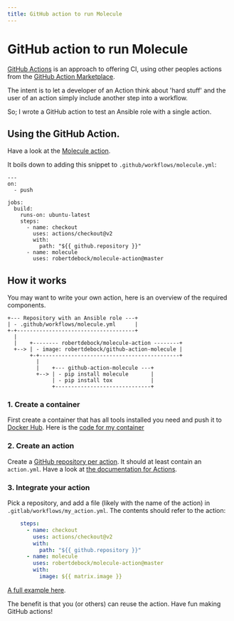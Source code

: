 ```yaml
---
title: GitHub action to run Molecule
---
```


# GitHub action to run Molecule

[GitHub Actions](https://github.com/features/actions) is an approach to offering CI, using other peoples actions from the [GitHub Action Marketplace](https://github.com/marketplace?type=actions).

The intent is to let a developer of an Action think about 'hard stuff' and the user of an action simply include another step into a workflow.

So; I wrote a GitHub action to test an Ansible role with a single action.

## Using the GitHub Action.

Have a look at the [Molecule action](https://github.com/marketplace/actions/molecule-action).

It boils down to adding this snippet to `.github/workflows/molecule.yml`:

```
---
on:
  - push

jobs:
  build:
    runs-on: ubuntu-latest
    steps:
      - name: checkout
        uses: actions/checkout@v2
        with:
          path: "${{ github.repository }}"
      - name: molecule
        uses: robertdebock/molecule-action@master
```

## How it works

You may want to write your own action, here is an overview of the required components.

```
+--- Repository with an Ansible role ---+
| - .github/workflows/molecule.yml      |
+-+-------------------------------------+
  |
  |    +-------- robertdebock/molecule-action --------+
  +--> | - image: robertdebock/github-action-molecule |
       +-+--------------------------------------------+
         |
         |    +--- github-action-molecule ---+
         +--> | - pip install molecule       |
              | - pip install tox            |
              +------------------------------+
```

### 1. Create a container

First create a container that has all tools installed you need and push it to [Docker Hub](https://hub.docker.com/repository/docker/robertdebock/github-action-molecule/). Here is the [code for my container](https://github.com/robertdebock/docker-github-action-molecule)

### 2. Create an action

Create a [GitHub repository per action](https://github.com/robertdebock/molecule-action). It should at least contain an `action.yml`. Have a look at [the documentation for Actions](https://help.github.com/en/actions/automating-your-workflow-with-github-actions/building-actions).

### 3. Integrate your action

Pick a repository, and add a file (likely with the name of the action) in `.gitlab/workflows/my_action.yml`. The contents should refer to the action:

```yaml
    steps:
      - name: checkout
        uses: actions/checkout@v2
        with:
          path: "${{ github.repository }}"
      - name: molecule
        uses: robertdebock/molecule-action@master
        with:
          image: ${{ matrix.image }}
```

[A full example here](https://github.com/robertdebock/ansible-role-squid/blob/master/.github/workflows/molecule.yml).

The benefit is that you (or others) can reuse the action. Have fun making GitHub actions!
